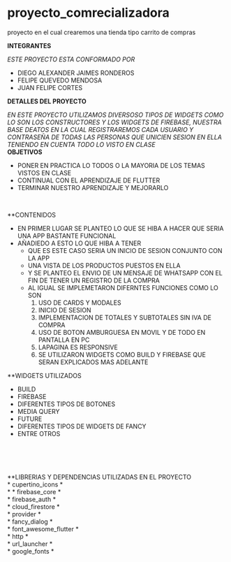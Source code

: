 # proyecto_comrecializadora 
proyecto en el cual crearemos una tienda tipo carrito de compras



**INTEGRANTES**

*ESTE PROYECTO ESTA CONFORMADO POR*<br>

* DIEGO ALEXANDER JAIMES RONDEROS <br>
* FELIPE QUEVEDO MENDOSA<br>
* JUAN FELIPE CORTES <br>


**DETALLES DEL PROYECTO**

*EN ESTE PROYECTO UTILIZAMOS DIVERSOSO TIPOS DE WIDGETS COMO LO SON LOS CONSTRUCTORES 
Y LOS WIDGETS DE FIREBASE, NUESTRA BASE DEATOS EN LA CUAL REGISTRAREMOS CADA USUARIO Y CONTRASEÑA DE TODAS LAS PERSONAS QUE UNICIEN SESION EN ELLA 
TENIENDO EN CUENTA TODO LO VISTO EN CLASE*
<br>
**OBJETIVOS**
* PONER EN PRACTICA LO TODOS O LA MAYORIA DE LOS TEMAS VISTOS EN CLASE 
* CONTINUAL CON EL APRENDIZAJE DE FLUTTER 
* TERMINAR NUESTRO APRENDIZAJE Y MEJORARLO 

<br>

**CONTENIDOS 

* EN PRIMER LUGAR SE PLANTEO LO QUE SE HIBA A HACER QUE SERIA UNA APP BASTANTE FUNCIONAL
* AÑADIEDO A ESTO LO QUE HIBA A TENER <br>
  - QUE ES ESTE CASO SERIA UN INICIO DE SESION CONJUNTO CON LA APP
  - UNA VISTA DE LOS PRODUCTOS PUESTOS EN ELLA 
  - Y SE PLANTEO EL ENVIO DE UN MENSAJE DE WHATSAPP CON EL FIN DE TENER UN REGISTRO DE LA COMPRA 
  - AL IGUAL SE IMPLEMETARON DIFERNTES FUNCIONES COMO LO SON 
      1. USO DE CARDS Y MODALES 
      2. INICIO DE SESION 
      3. IMPLEMENTACION DE TOTALES Y SUBTOTALES SIN IVA DE COMPRA 
      4. USO DE BOTON AMBURGUESA EN MOVIL Y DE TODO EN PANTALLA EN PC 
      5. LAPAGINA ES RESPONSIVE 
      6. SE UTILIZARON WIDGETS COMO BUILD Y FIREBASE QUE SERAN EXPLICADOS MAS ADELANTE

**WIDGETS UTILIZADOS 
* BUILD 
* FIREBASE 
* DIFERENTES TIPOS DE BOTONES 
* MEDIA QUERY 
* FUTURE 
* DIFERENTES TIPOS DE WIDGETS DE FANCY
* ENTRE OTROS 

<br>
<br>
<br>
<br>
**LIBRERIAS Y DEPENDENCIAS UTILIZADAS EN EL PROYECTO <br>
* cupertino_icons
* <br>
* 
* firebase_core
* <br>
* firebase_auth
* <br>
* cloud_firestore
* <br>
* provider
* <br>
* fancy_dialog
* <br>
* font_awesome_flutter
* <br>
* http
* <br>
* url_launcher
* <br>
* google_fonts
* <br>





